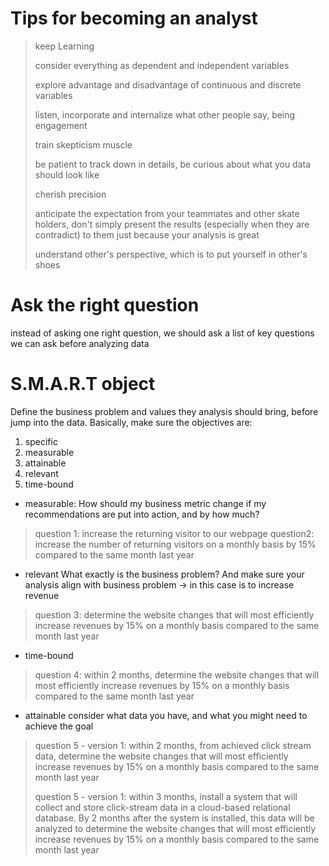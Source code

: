 

# Tips for becoming an analyst

>keep Learning
>
>consider everything as dependent and independent variables
>
>explore advantage and disadvantage of continuous and discrete variables
>
>listen, incorporate and internalize what other people say, being engagement
>
>train skepticism muscle
>
>be patient to track down in details, be curious about what you data should look like
>
>cherish precision
>
>anticipate the expectation from your teammates and other skate holders, don't simply present the results (especially when they are contradict) to them just because your analysis is great
>
>understand other's perspective, which is to put yourself in other's shoes




# Ask the right question

instead of asking one right question, we should ask a list of key questions we can ask before analyzing data



# S.M.A.R.T object

Define the business problem and values they analysis should bring, before jump into the data. Basically, make sure the objectives are:

 1. specific
 2. measurable
 3. attainable
 4. relevant
 5. time-bound


* measurable:
How should my business metric change if my recommendations are put into action, and by how much?


>question 1: increase the returning visitor to our webpage
>question2: increase the number of returning visitors on a monthly basis by 15% compared to the same month last year


* relevant
What exactly is the business problem? And make sure your analysis align with business problem -> in this case is to increase revenue

>question 3: determine the website changes that will most efficiently increase revenues by 15% on a monthly basis compared to the same month last year


* time-bound

>question 4: within 2 months, determine the website changes that will most efficiently increase revenues by 15% on a monthly basis compared to the same month last year


* attainable
consider what data you have, and what you might need to achieve the goal

>question 5 - version 1: within 2 months, from achieved click stream data, determine the website changes that will most efficiently increase revenues by 15% on a monthly basis compared to the same month last year
>
>question 5 - version 1: within 3 months, install a system that will collect and store click-stream data in a cloud-based relational database. By 2 months after the system is installed, this data will be analyzed to determine the website changes that will most efficiently increase revenues by 15% on a monthly basis compared to the same month last year
